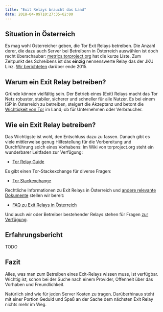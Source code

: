 ```yaml
---
title: "Exit Relays braucht das Land"
date: 2018-04-09T10:27:35+02:00
---
```

## Situation in Österreich
Es mag wohl Österreicher geben, die Tor Exit Relays betreiben. Die Anzahl derer,
die dazu auch Server bei Betreibern in Österreich auswählen ist doch recht
überschaubar: [metrics.torproject.org](https://metrics.torproject.org/rs.html#search/flag:exit%20country:at%20)
hat die kurze Liste. Zum Zeitpunkt des Schreibens ist das __einzig__ nennenswerte
Relay das der JKU Linz. [Wir berichteten](../tor-rtr-und-jku-neues-aus-linz) darüber
ende 2015.

## Warum ein Exit Relay betreiben?
Gründe können vielfältig sein. Der Betrieb eines (Exit) Relays macht
das Tor Netz robuster, stabiler, sicherer und schneller für alle Nutzer. Es
bei einem ISP in Österreich zu betreiben, steigert die Akzeptanz und betont
die [Wichtigkeit von Tor](../../about-tor) im Land; ob für Unternehmen oder
Verbraucher.

## Wie ein Exit Relay betreiben?
Das Wichtigste ist wohl, den Entschluss dazu zu fassen. Danach gibt es viele
mittlerweise genug Hilfestellung für die Vorbereitung und Durchführung solch eines
Vorhabens: Im Wiki von torproject.org steht ein wunderbarer Leitfaden zur
Verfügung:

* [Tor Relay Guide](https://trac.torproject.org/projects/tor/wiki/TorRelayGuide)

Es gibt einen Tor-Stackexchange für diverse Fragen:

* [Tor Stackexchange](https://tor.stackexchange.com/questions/tagged/relays)

Rechtliche Informationen zu Exit Relays in Österreich und
[andere relevante Dokumente](/ressourcen) stellen wir bereit:

* [FAQ zu Exit Relays in Österreich](/downloads/Tor_FAQ_V1.pdf)

Und auch wir oder Betreiber bestehender Relays stehen für Fragen
[zur Verfügung](/kontakt).

## Erfahrungsbericht
TODO

## Fazit
Alles, was man zum Betreiben eines Exit-Relays wissen muss, ist verfügbar.
Wichtig ist, schon bei der Suche nach einem Provider, Offenheit über das
Vorhaben und Freundlichkeit.

Natürlich sind wie für jeden Server Kosten zu tragen. Darüberhinaus steht mit
einer Portion Geduld und Spaß an der Sache dem nächsten Exit Relay
nichts mehr im Weg.
